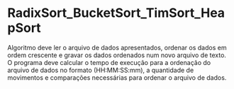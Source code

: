 # RadixSort_BucketSort_TimSort_HeapSort
Algoritmo deve ler o arquivo de dados apresentados, ordenar os dados em ordem crescente e gravar os dados ordenados num novo arquivo de texto. O programa deve calcular o tempo de execução para a ordenação do arquivo de dados no formato (HH:MM:SS:mm), a quantidade de movimentos e comparações necessárias para ordenar o arquivo de dados.
